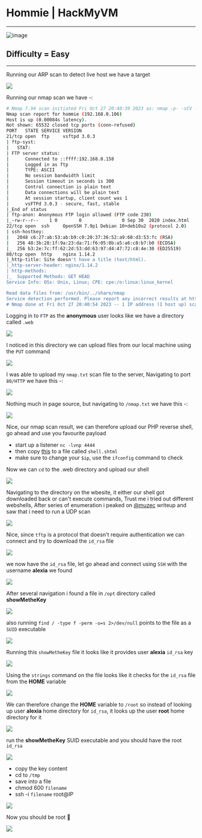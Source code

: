 # Hommie | HackMyVM

***
![image](https://github.com/sec-fortress/sec-fortress.github.io/assets/132317714/7b2c5a6b-04bd-4271-afba-813cf52fafec)

## Difficulty = Easy

***

Running our ARP scan to detect live host we have a target

![](https://i.imgur.com/xH0aqQq.png)


Running our nmap scan we have -:


```bash
# Nmap 7.94 scan initiated Fri Oct 27 20:40:39 2023 as: nmap -p- -sCV -T4 -v --min-rate=1000 -oN nmap.txt -Pn 192.168.0.106
Nmap scan report for hommie (192.168.0.106)
Host is up (0.00084s latency).
Not shown: 65532 closed tcp ports (conn-refused)
PORT   STATE SERVICE VERSION
21/tcp open  ftp     vsftpd 3.0.3
| ftp-syst: 
|   STAT: 
| FTP server status:
|      Connected to ::ffff:192.168.0.158
|      Logged in as ftp
|      TYPE: ASCII
|      No session bandwidth limit
|      Session timeout in seconds is 300
|      Control connection is plain text
|      Data connections will be plain text
|      At session startup, client count was 1
|      vsFTPd 3.0.3 - secure, fast, stable
|_End of status
| ftp-anon: Anonymous FTP login allowed (FTP code 230)
|_-rw-r--r--    1 0        0               0 Sep 30  2020 index.html
22/tcp open  ssh     OpenSSH 7.9p1 Debian 10+deb10u2 (protocol 2.0)
| ssh-hostkey: 
|   2048 c6:27:ab:53:ab:b9:c0:20:37:36:52:a9:60:d3:53:fc (RSA)
|   256 48:3b:28:1f:9a:23:da:71:f6:05:0b:a5:a6:c8:b7:b0 (ECDSA)
|_  256 b3:2e:7c:ff:62:2d:53:dd:63:97:d4:47:72:c8:4e:30 (ED25519)
80/tcp open  http    nginx 1.14.2
|_http-title: Site doesn't have a title (text/html).
|_http-server-header: nginx/1.14.2
| http-methods: 
|_  Supported Methods: GET HEAD
Service Info: OSs: Unix, Linux; CPE: cpe:/o:linux:linux_kernel

Read data files from: /usr/bin/../share/nmap
Service detection performed. Please report any incorrect results at https://nmap.org/submit/ .
# Nmap done at Fri Oct 27 20:40:54 2023 -- 1 IP address (1 host up) scanned in 14.68 seconds
```

Logging in to `FTP` as the **anonymous** user looks like we have a directory called `.web`

![](https://i.imgur.com/zuokYa1.png)

I noticed in this directory we can upload files from our local machine using the `PUT` command

![](https://i.imgur.com/Ve65dcL.png)

I was able to upload my `nmap.txt` scan file to the server, Navigating to port `80/HTTP` we have this -:


![](https://i.imgur.com/tzdzMFm.png)


Nothing much in page source, but navigating to `/nmap.txt` we have this -:


![](https://i.imgur.com/QmVJNXt.png)


Nice, our nmap scan result, we can therefore upload our PHP reverse shell, go ahead and use you favourite payload

- start up a listener `nc -lvnp 4444`
- then copy [this](https://github.com/pentestmonkey/php-reverse-shell/blob/master/php-reverse-shell.php) to a file called `shell.shtml`
- make sure to change your `$ip`, use the `ifconfig` command to check

Now we can `cd` to the .web directory and upload our shell

![](https://i.imgur.com/Flc1kZP.png)

Navigating to the directory on the wbesite, it either our shell got downloaded back or can't execute commands, Trust me i tried out different webshells, After series of enumeration i peaked on [@muzec](https://twitter.com/muzecsec) writeup and saw that i need to run a UDP scan

![](https://i.imgur.com/8QKi862.png)


Nice, since `tftp` is a protocol that doesn't require authentication we can connect and try to download the `id_rsa` file


![](https://i.imgur.com/GpUeC64.png)

we now have the `id_rsa` file, let go ahead and connect using `SSH` with the username **alexia** we found

![](https://i.imgur.com/NOO0jNj.png)


After several navigation i found a file in `/opt` directory called **showMetheKey**


![](https://i.imgur.com/LLXUgj6.png)

also running `find / -type f -perm -u=s 2>/dev/null` points to the file as a `SUID` executable

![](https://i.imgur.com/TvaTPSl.png)

Running this `showMetheKey` file it looks like it provides user **alexia** `id_rsa` key

![](https://i.imgur.com/uEptaxX.png)

Using the `strings` command on the file looks like it checks for the `id_rsa` file from the **HOME** variable

![](https://i.imgur.com/A5r5Bil.png)

We can therefore change the **HOME** variable to `/root` so instead of looking up user **alexia** home directory for `id_rsa`, it looks up the user **root** home directory for it


![](https://i.imgur.com/oYAPHZ9.png)


run the **showMetheKey** SUID executable and you should have the root `id_rsa`


![](https://i.imgur.com/ROuX4Xb.png)


- copy the key content
- cd to `/tmp`
- save into a file
- chmod 600 `filename`
- ssh -i `filename` root@IP

![](https://i.imgur.com/QIFlfhd.png)


Now you should be root 🥳


![](https://i.imgur.com/rvIToWM.png)
